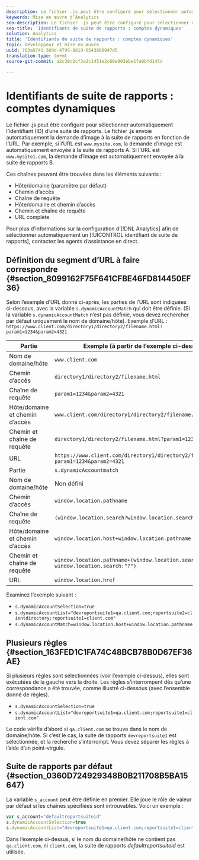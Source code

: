 ```yaml
---
description: Le fichier .js peut être configuré pour sélectionner automatiquement l’identifiant (ID) d’une suite de rapports.
keywords: Mise en œuvre d’Analytics
seo-description: Le fichier .js peut être configuré pour sélectionner automatiquement l’identifiant (ID) d’une suite de rapports.
seo-title: 'Identifiants de suite de rapports : comptes dynamiques'
solution: Analytics
title: 'Identifiants de suite de rapports : comptes dynamiques'
topic: Développeur et mise en œuvre
uuid: 763a9741-309d-4795-8819-6543866047d5
translation-type: tm+mt
source-git-commit: a2c38c2cf3a2c1451e2c60e003ebe1fa9bfd145d

---
```



# Identifiants de suite de rapports : comptes dynamiques

Le fichier .js peut être configuré pour sélectionner automatiquement l’identifiant (ID) d’une suite de rapports. Le fichier .js envoie automatiquement la demande d’image à la suite de rapports en fonction de l’URL. Par exemple, si l’URL est `www.mysite.com`, la demande d’image est automatiquement envoyée à la suite de rapports A. Si l’URL est `www.mysite1.com`, la demande d’image est automatiquement envoyée à la suite de rapports B.

Ces chaînes peuvent être trouvées dans les éléments suivants :

* Hôte/domaine (paramètre par défaut)
* Chemin d’accès
* Chaîne de requête
* Hôte/domaine et chemin d’accès
* Chemin et chaîne de requête
* URL complète

Pour plus d’informations sur la configuration d’[!DNL Analytics] afin de sélectionner automatiquement un [!UICONTROL identifiant de suite de rapports], contactez les agents d’assistance en direct.

## Définition du segment d’URL à faire correspondre {#section_8099162F75F641CFBE46FD814450EF36}

Selon l’exemple d’URL donné ci-après, les parties de l’URL sont indiquées ci-dessous, avec la variable `s.dynamicAccountMatch` qui doit être définie. (Si la variable `s.dynamicAccountMatch` n’est pas définie, vous devez rechercher par défaut uniquement le nom de domaine/hôte).
Exemple d’URL : `https://www.client.com/directory1/directory2/filename.html?param1=1234&param2=4321`

| Partie | Exemple (à partir de l’exemple ci-dessus) |
|---|---|
| Nom de domaine/hôte | `www.client.com` |
| Chemin d’accès | `directory1/directory2/filename.html` |
| Chaîne de requête | `param1=1234&param2=4321` |
| Hôte/domaine et chemin d’accès | `www.client.com/directory1/directory2/filename.html` |
| Chemin et chaîne de requête | `directory1/directory2/filename.html?param1=1234&param2=4321` |
| URL | `https://www.client.com/directory1/directory2/filename.html?param1=1234&param2=4321` |
| Partie | `s.dynamicAccountmatch` |
| Nom de domaine/hôte | Non défini |
| Chemin d’accès | `window.location.pathname` |
| Chaîne de requête | `(window.location.search?window.location.search:"?")` |
| Hôte/domaine et chemin d’accès | `window.location.host+window.location.pathname` |
| Chemin et chaîne de requête | `window.location.pathname+(window.location.search?window.location.search:"?")` |
| URL | `window.location.href` |

Examinez l’exemple suivant :

* `s.dynamicAccountSelection=true`
* `s.dynamicAccountList="devreportsuite1=qa.client.com;reportsuite2=clientdirectory;reportsuite1=client.com"`
* `s.dynamicAccountMatch=window.location.host+window.location.pathname`

## Plusieurs règles {#section_163FED1C1FA74C48BCB78B0D67EF36AE}

Si plusieurs règles sont sélectionnées (voir l’exemple ci-dessus), elles sont exécutées de la gauche vers la droite. Les règles s’interrompent dès qu’une correspondance a été trouvée, comme illustré ci-dessous (avec l’ensemble donné de règles).

* `s.dynamicAccountSelection=true`
* `s.dynamicAccountList="devreportsuite1=qa.client.com;reportsuite1=client.com"`

Le code vérifie d’abord si `qa.client.com` se trouve dans le nom de domaine/hôte. Si c’est le cas, la suite de rapports `devreportsuite1` est sélectionnée, et la recherche s’interrompt. Vous devez séparer les règles à l’aide d’un point-virgule.

## Suite de rapports par défaut {#section_0360D724929348B0B211708B5BA15647}

La variable `s_account` peut être définie en premier. Elle joue le rôle de valeur par défaut si les chaînes spécifiées sont introuvables. Voici un exemple :

```javascript
var s_account="defaultreportsuiteid" 
s.dynamicAccountSelection=true 
s.dynamicAccountList="devreportsuite1=qa.client.com;reportsuite1=client.com" 
```

Dans l’exemple ci-dessus, si le nom du domaine/hôte ne contient pas `qa.client.com`, ni `client.com`, la suite de rapports *defaultreportsuiteid* est utilisée.
